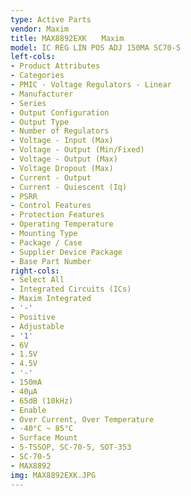 ```yaml
---
type: Active Parts
vendor: Maxim
title: MAX8892EXK　　Maxim
model: IC REG LIN POS ADJ 150MA SC70-5
left-cols:
- Product Attributes
- Categories
- PMIC - Voltage Regulators - Linear
- Manufacturer
- Series
- Output Configuration
- Output Type
- Number of Regulators
- Voltage - Input (Max)
- Voltage - Output (Min/Fixed)
- Voltage - Output (Max)
- Voltage Dropout (Max)
- Current - Output
- Current - Quiescent (Iq)
- PSRR
- Control Features
- Protection Features
- Operating Temperature
- Mounting Type
- Package / Case
- Supplier Device Package
- Base Part Number
right-cols:
- Select All
- Integrated Circuits (ICs)
- Maxim Integrated
- '-'
- Positive
- Adjustable
- '1'
- 6V
- 1.5V
- 4.5V
- '-'
- 150mA
- 40µA
- 65dB (10kHz)
- Enable
- Over Current, Over Temperature
- -40°C ~ 85°C
- Surface Mount
- 5-TSSOP, SC-70-5, SOT-353
- SC-70-5
- MAX8892
img: MAX8892EXK.JPG
---
```

